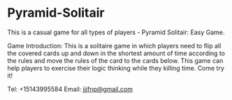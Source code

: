 # Pyramid-Solitair

This is a casual game for all types of players - Pyramid Solitair: Easy Game.

Game Introduction:
This is a solitaire game in which players need to flip all the covered cards up and down in the shortest amount of time according to the rules and move the rules of the card to the cards below. 
This game can help players to exercise their logic thinking while they killing time. 
Come try it!

Tel: +15143995584
Email: jjjfnp@gmail.com
